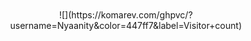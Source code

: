 
<div name="main" align="center">
  
  <br/>
  <br/>
  ![](https://komarev.com/ghpvc/?username=Nyaanity&color=447ff7&label=Visitor+count)
  <br/>
  <br/>
  
</div>
